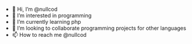 - 👋 Hi, I’m @nullcod
- 👀 I’m interested in programming
- 🌱 I’m currently learning php
- 💞️ I’m looking to collaborate programming projects for other languages
- 📫 How to reach me  @nullcod


<!---
nullcod/nullcod is a ✨ special ✨ repository because its `README.md` (this file) appears on your GitHub profile.
You can click the Preview link to take a look at your changes.
--->
